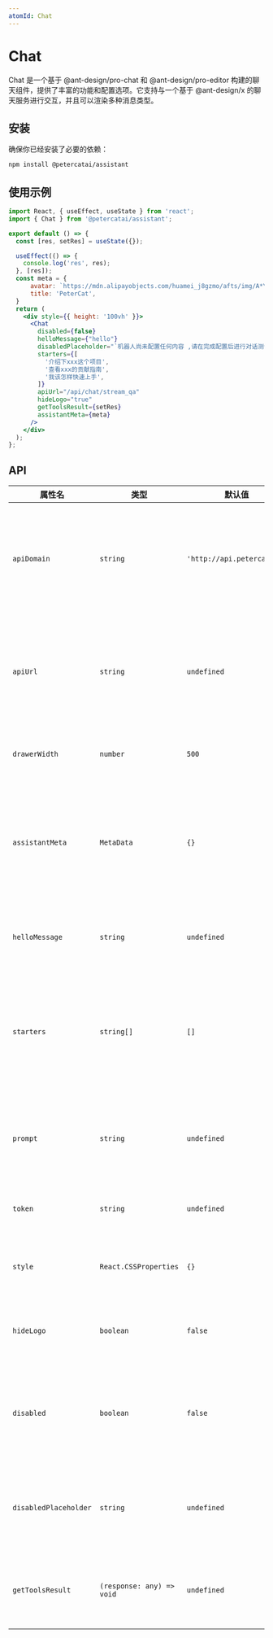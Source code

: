 ```yaml
---
atomId: Chat
---
```


# Chat

Chat 是一个基于 @ant-design/pro-chat 和 @ant-design/pro-editor 构建的聊天组件，提供了丰富的功能和配置选项。它支持与一个基于 @ant-design/x 的聊天服务进行交互，并且可以渲染多种消息类型。

## 安装

确保你已经安装了必要的依赖：

```bash
npm install @petercatai/assistant
```

## 使用示例


```jsx
import React, { useEffect, useState } from 'react';
import { Chat } from '@petercatai/assistant';

export default () => {
  const [res, setRes] = useState({});

  useEffect(() => {
    console.log('res', res);
  }, [res]);
  const meta = {
      avatar: `https://mdn.alipayobjects.com/huamei_j8gzmo/afts/img/A*YAP3SI7MMHQAAAAAAAAAAAAADrPSAQ/original`,
      title: 'PeterCat',
  }
  return (
    <div style={{ height: '100vh' }}>
      <Chat
        disabled={false}
        helloMessage={"hello"}
        disabledPlaceholder="`机器人尚未配置任何内容 ,请在完成配置后进行对话测试`"
        starters={[
          '介绍下xxx这个项目',
          '查看xxx的贡献指南',
          '我该怎样快速上手',
        ]}
        apiUrl="/api/chat/stream_qa"
        hideLogo="true"
        getToolsResult={setRes}
        assistantMeta={meta}
      />
    </div>
  );
};
```

## API

| 属性名 | 类型 | 默认值 | 描述 |
| --- | --- | --- | --- |
| `apiDomain` | `string` | `'http://api.petercat.ai'` | API 域名地址，组件将通过此域名与后端服务进行通信。 |
| `apiUrl` | `string` | `undefined` | 指定聊天 API 的 URL 路径，如果未指定，将使用默认路径。 |
| `drawerWidth` | `number` | `500` | 控制聊天窗口的宽度。 |
| `assistantMeta` | `MetaData` | `{}` | 设置聊天助手的元数据信息，包括头像、标题和背景颜色。 |
| `helloMessage` | `string` | `undefined` | 设定聊天窗口打开时的欢迎消息。 |
| `starters` | `string[]` | `[]` | 聊天启动器消息的数组，用户可以选择这些消息来快速开始对话。 |
| `prompt` | `string` | `undefined` | 指定聊天的提示内容，用于指导对话的进行。 |
| `token` | `string` | `undefined` | 用于验证聊天服务的令牌。 |
| `style` | `React.CSSProperties` | `{}` | 自定义聊天组件的内联样式。 |
| `hideLogo` | `boolean` | `false` | 是否隐藏聊天窗口顶部的 Logo。 |
| `disabled` | `boolean` | `false` | 是否禁用聊天输入区域，禁用后用户无法输入消息。 |
| `disabledPlaceholder` | `string` | `undefined` | 当聊天输入区域被禁用时显示的占位符文本。 |
| `getToolsResult` | `(response: any) => void` | `undefined` | 用于接收工具处理结果的回调函数。 |

